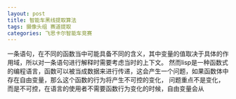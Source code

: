 ```yaml
---
layout: post
title: 智能车黑线提取算法
tags: 摄像头组 赛道提取 
categories: 飞思卡尔智能车竞赛
---
```


一条语句，在不同的函数当中可能具备不同的含义，其中变量的值取决于具体的作用域，所以对一条语句进行解释时需要考虑当时的上下文。
然而lisp是一种函数式的编程语言，函数可以被当成数据来进行传递，这会产生一个问题，如果函数体中存在自由变量，那么这个函数的行为将产生不可控的变化，
问题重点不是变化，而是不可控，在语言的使用者不需要函数行为变化的时候，自由变量会从
